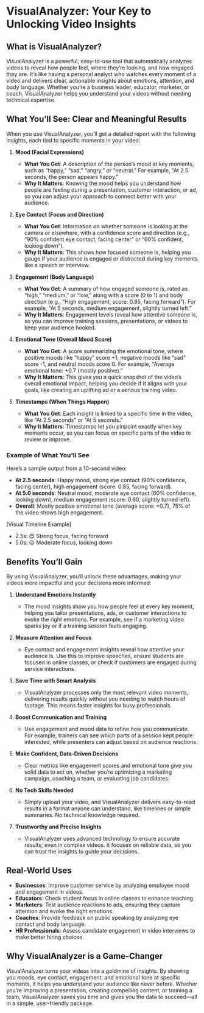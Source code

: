 # VisualAnalyzer: Your Key to Unlocking Video Insights

## What is VisualAnalyzer?

VisualAnalyzer is a powerful, easy-to-use tool that automatically analyzes videos to reveal how people feel, where they’re looking, and how engaged they are. It’s like having a personal analyst who watches every moment of a video and delivers clear, actionable insights about emotions, attention, and body language. Whether you’re a business leader, educator, marketer, or coach, VisualAnalyzer helps you understand your videos without needing technical expertise.

## What You’ll See: Clear and Meaningful Results

When you use VisualAnalyzer, you’ll get a detailed report with the following insights, each tied to specific moments in your video:

1. **Mood (Facial Expressions)**  
   - **What You Get**: A description of the person’s mood at key moments, such as “happy,” “sad,” “angry,” or “neutral.” For example, “At 2.5 seconds, the person appears happy.”
   - **Why It Matters**: Knowing the mood helps you understand how people are feeling during a presentation, customer interaction, or ad, so you can adjust your approach to connect better with your audience.

2. **Eye Contact (Focus and Direction)**  
   - **What You Get**: Information on whether someone is looking at the camera or elsewhere, with a confidence score and direction (e.g., “90% confident eye contact, facing center” or “60% confident, looking down”).
   - **Why It Matters**: This shows how focused someone is, helping you gauge if your audience is engaged or distracted during key moments like a speech or interview.

3. **Engagement (Body Language)**  
   - **What You Get**: A summary of how engaged someone is, rated as “high,” “medium,” or “low,” along with a score (0 to 1) and body direction (e.g., “High engagement, score: 0.85, facing forward”). For example, “At 5 seconds, medium engagement, slightly turned left.”
   - **Why It Matters**: Engagement levels reveal how attentive someone is, so you can improve training sessions, presentations, or videos to keep your audience hooked.

4. **Emotional Tone (Overall Mood Score)**  
   - **What You Get**: A score summarizing the emotional tone, where positive moods like “happy” score +1, negative moods like “sad” score -1, and neutral moods score 0. For example, “Average emotional tone: +0.7 (mostly positive).”
   - **Why It Matters**: This gives you a quick snapshot of the video’s overall emotional impact, helping you decide if it aligns with your goals, like creating an uplifting ad or a serious training video.

5. **Timestamps (When Things Happen)**  
   - **What You Get**: Each insight is linked to a specific time in the video, like “At 2.5 seconds” or “At 5 seconds.”
   - **Why It Matters**: Timestamps let you pinpoint exactly when key moments occur, so you can focus on specific parts of the video to review or improve.

### Example of What You’ll See
Here’s a sample output from a 10-second video:
- **At 2.5 seconds**: Happy mood, strong eye contact (90% confidence, facing center), high engagement (score: 0.85, facing forward).
- **At 5.0 seconds**: Neutral mood, moderate eye contact (60% confidence, looking down), medium engagement (score: 0.60, slightly turned left).
- **Overall**: Mostly positive emotional tone (average score: +0.7), 75% of the video shows high engagement.

[Visual Timeline Example]  
- 2.5s: 😊 Strong focus, facing forward  
- 5.0s: 😐 Moderate focus, looking down

## Benefits You’ll Gain

By using VisualAnalyzer, you’ll unlock these advantages, making your videos more impactful and your decisions more informed:

1. **Understand Emotions Instantly**  
   - The mood insights show you how people feel at every key moment, helping you tailor presentations, ads, or customer interactions to evoke the right emotions. For example, see if a marketing video sparks joy or if a training session feels engaging.

2. **Measure Attention and Focus**  
   - Eye contact and engagement insights reveal how attentive your audience is. Use this to improve speeches, ensure students are focused in online classes, or check if customers are engaged during service interactions.

3. **Save Time with Smart Analysis**  
   - VisualAnalyzer processes only the most relevant video moments, delivering results quickly without you needing to watch hours of footage. This means faster insights for busy professionals.

4. **Boost Communication and Training**  
   - Use engagement and mood data to refine how you communicate. For example, trainers can see which parts of a session kept people interested, while presenters can adjust based on audience reactions.

5. **Make Confident, Data-Driven Decisions**  
   - Clear metrics like engagement scores and emotional tone give you solid data to act on, whether you’re optimizing a marketing campaign, coaching a team, or evaluating job candidates.

6. **No Tech Skills Needed**  
   - Simply upload your video, and VisualAnalyzer delivers easy-to-read results in a format anyone can understand, like timelines or simple summaries. No technical knowledge required.

7. **Trustworthy and Precise Insights**  
   - VisualAnalyzer uses advanced technology to ensure accurate results, even in complex videos. It focuses on reliable data, so you can trust the insights to guide your decisions.

## Real-World Uses
- **Businesses**: Improve customer service by analyzing employee mood and engagement in videos.  
- **Educators**: Check student focus in online classes to enhance teaching.  
- **Marketers**: Test audience reactions to ads, ensuring they capture attention and evoke the right emotions.  
- **Coaches**: Provide feedback on public speaking by analyzing eye contact and body language.  
- **HR Professionals**: Assess candidate engagement in video interviews to make better hiring choices.

## Why VisualAnalyzer is a Game-Changer
VisualAnalyzer turns your videos into a goldmine of insights. By showing you moods, eye contact, engagement, and emotional tone at specific moments, it helps you understand your audience like never before. Whether you’re improving a presentation, creating compelling content, or training a team, VisualAnalyzer saves you time and gives you the data to succeed—all in a simple, user-friendly package.